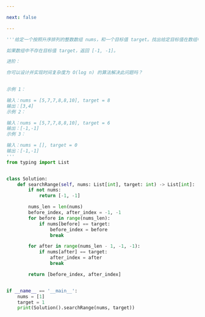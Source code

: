 ```yaml
---

next: false

---
```




<BlogInfo id="1281" title="60.在排序数组中查找元素的第一个和最后一个位置" author="白日梦想猿" pv=0 read_times=0 pre_cost_time="0分48秒" category="leetcode" tag_list="['leetcode']" create_time="2022.04.07 20:06:54" update_time="2022.04.07 20:18:04" />

```python
'''给定一个按照升序排列的整数数组 nums，和一个目标值 target。找出给定目标值在数组中的开始位置和结束位置。

如果数组中不存在目标值 target，返回 [-1, -1]。

进阶：

你可以设计并实现时间复杂度为 O(log n) 的算法解决此问题吗？
 

示例 1：

输入：nums = [5,7,7,8,8,10], target = 8
输出：[3,4]
示例 2：

输入：nums = [5,7,7,8,8,10], target = 6
输出：[-1,-1]
示例 3：

输入：nums = [], target = 0
输出：[-1,-1]
'''
from typing import List


class Solution:
    def searchRange(self, nums: List[int], target: int) -> List[int]:
        if not nums:
            return [-1, -1]

        nums_len = len(nums)
        before_index, after_index = -1, -1
        for before in range(nums_len):
            if nums[before] == target:
                before_index = before
                break

        for after in range(nums_len - 1, -1, -1):
            if nums[after] == target:
                after_index = after
                break

        return [before_index, after_index]


if __name__ == '__main__':
    nums = [1]
    target = 1
    print(Solution().searchRange(nums, target))

```



<ActionBox />
